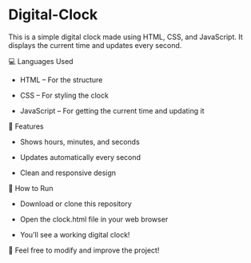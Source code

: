 # Digital-Clock
This is a simple digital clock made using HTML, CSS, and JavaScript. It displays the current time and updates every second.

💻 Languages Used

- HTML – For the structure

- CSS – For styling the clock

- JavaScript – For getting the current time and updating it

🔧 Features

- Shows hours, minutes, and seconds

- Updates automatically every second

- Clean and responsive design

🚀 How to Run

* Download or clone this repository

* Open the clock.html file in your web browser

* You’ll see a working digital clock!


🙌 Feel free to modify and improve the project!
